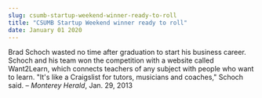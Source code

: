 ```yaml
---
slug: csumb-startup-weekend-winner-ready-to-roll
title: "CSUMB Startup Weekend winner ready to roll"
date: January 01 2020
---
```


 
<p>
  Brad Schoch wasted no time after graduation to start his business career.
  Schoch and his team won the competition with a website called Want2Learn,
  which connects teachers of any subject with people who want to learn. "It's
  like a Craigslist for tutors, musicians and coaches," Schoch said. –
  <em>Monterey Herald</em>, Jan. 29, 2013
</p>
 
